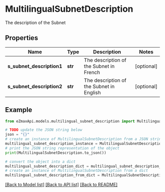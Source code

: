 # MultilingualSubnetDescription

The description of the Subnet

## Properties

Name | Type | Description | Notes
------------ | ------------- | ------------- | -------------
**s_subnet_description1** | **str** | The description of the Subnet in French | [optional] 
**s_subnet_description2** | **str** | The description of the Subnet in English | [optional] 

## Example

```python
from eZmaxApi.models.multilingual_subnet_description import MultilingualSubnetDescription

# TODO update the JSON string below
json = "{}"
# create an instance of MultilingualSubnetDescription from a JSON string
multilingual_subnet_description_instance = MultilingualSubnetDescription.from_json(json)
# print the JSON string representation of the object
print(MultilingualSubnetDescription.to_json())

# convert the object into a dict
multilingual_subnet_description_dict = multilingual_subnet_description_instance.to_dict()
# create an instance of MultilingualSubnetDescription from a dict
multilingual_subnet_description_from_dict = MultilingualSubnetDescription.from_dict(multilingual_subnet_description_dict)
```
[[Back to Model list]](../README.md#documentation-for-models) [[Back to API list]](../README.md#documentation-for-api-endpoints) [[Back to README]](../README.md)


